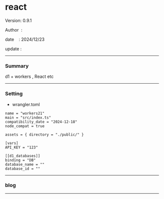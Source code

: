 ﻿# react

 Version: 0.9.1

 Author  :

 date    : 2024/12/23

 update  :

***
### Summary

d1 +  workers , React etc

***
### Setting

* wrangler.toml

```
name = "workers21"
main = "src/index.ts"
compatibility_date = "2024-12-18"
node_compat = true

assets = { directory = "./public/" }

[vars]
API_KEY = "123"

[[d1_databases]]
binding = "DB"
database_name = ""
database_id = ""
```
***
### blog 

***

